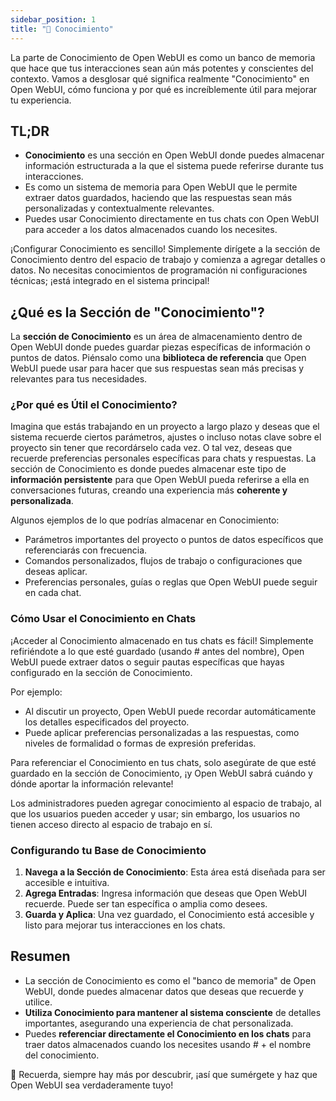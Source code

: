 ```yaml
---
sidebar_position: 1
title: "🧠 Conocimiento"
---
```


 La parte de Conocimiento de Open WebUI es como un banco de memoria que hace que tus interacciones sean aún más potentes y conscientes del contexto. Vamos a desglosar qué significa realmente "Conocimiento" en Open WebUI, cómo funciona y por qué es increíblemente útil para mejorar tu experiencia.

## TL;DR

- **Conocimiento** es una sección en Open WebUI donde puedes almacenar información estructurada a la que el sistema puede referirse durante tus interacciones.
- Es como un sistema de memoria para Open WebUI que le permite extraer datos guardados, haciendo que las respuestas sean más personalizadas y contextualmente relevantes.
- Puedes usar Conocimiento directamente en tus chats con Open WebUI para acceder a los datos almacenados cuando los necesites.

¡Configurar Conocimiento es sencillo! Simplemente dirígete a la sección de Conocimiento dentro del espacio de trabajo y comienza a agregar detalles o datos. No necesitas conocimientos de programación ni configuraciones técnicas; ¡está integrado en el sistema principal!

## ¿Qué es la Sección de "Conocimiento"?

La **sección de Conocimiento** es un área de almacenamiento dentro de Open WebUI donde puedes guardar piezas específicas de información o puntos de datos. Piénsalo como una **biblioteca de referencia** que Open WebUI puede usar para hacer que sus respuestas sean más precisas y relevantes para tus necesidades.

### ¿Por qué es Útil el Conocimiento?

Imagina que estás trabajando en un proyecto a largo plazo y deseas que el sistema recuerde ciertos parámetros, ajustes o incluso notas clave sobre el proyecto sin tener que recordárselo cada vez. O tal vez, deseas que recuerde preferencias personales específicas para chats y respuestas. La sección de Conocimiento es donde puedes almacenar este tipo de **información persistente** para que Open WebUI pueda referirse a ella en conversaciones futuras, creando una experiencia más **coherente y personalizada**.

Algunos ejemplos de lo que podrías almacenar en Conocimiento:

- Parámetros importantes del proyecto o puntos de datos específicos que referenciarás con frecuencia.
- Comandos personalizados, flujos de trabajo o configuraciones que deseas aplicar.
- Preferencias personales, guías o reglas que Open WebUI puede seguir en cada chat.

### Cómo Usar el Conocimiento en Chats

¡Acceder al Conocimiento almacenado en tus chats es fácil! Simplemente refiriéndote a lo que esté guardado (usando # antes del nombre), Open WebUI puede extraer datos o seguir pautas específicas que hayas configurado en la sección de Conocimiento.

Por ejemplo:

- Al discutir un proyecto, Open WebUI puede recordar automáticamente los detalles especificados del proyecto.
- Puede aplicar preferencias personalizadas a las respuestas, como niveles de formalidad o formas de expresión preferidas.

Para referenciar el Conocimiento en tus chats, solo asegúrate de que esté guardado en la sección de Conocimiento, ¡y Open WebUI sabrá cuándo y dónde aportar la información relevante!

Los administradores pueden agregar conocimiento al espacio de trabajo, al que los usuarios pueden acceder y usar; sin embargo, los usuarios no tienen acceso directo al espacio de trabajo en sí.

### Configurando tu Base de Conocimiento

1. **Navega a la Sección de Conocimiento**: Esta área está diseñada para ser accesible e intuitiva.
2. **Agrega Entradas**: Ingresa información que deseas que Open WebUI recuerde. Puede ser tan específica o amplia como desees.
3. **Guarda y Aplica**: Una vez guardado, el Conocimiento está accesible y listo para mejorar tus interacciones en los chats.

## Resumen

- La sección de Conocimiento es como el "banco de memoria" de Open WebUI, donde puedes almacenar datos que deseas que recuerde y utilice.
- **Utiliza Conocimiento para mantener al sistema consciente** de detalles importantes, asegurando una experiencia de chat personalizada.
- Puedes **referenciar directamente el Conocimiento en los chats** para traer datos almacenados cuando los necesites usando # + el nombre del conocimiento.

🌟 Recuerda, siempre hay más por descubrir, ¡así que sumérgete y haz que Open WebUI sea verdaderamente tuyo!
